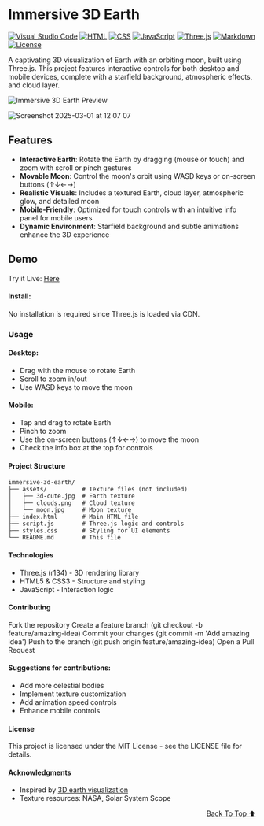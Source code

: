 # Immersive 3D Earth
[![Visual Studio Code](https://custom-icon-badges.demolab.com/badge/Visual%20Studio%20Code-0078d7.svg?logo=vsc&logoColor=white)](#)
[![HTML](https://img.shields.io/badge/HTML-%23E34F26.svg?logo=html5&logoColor=white)](#)
[![CSS](https://img.shields.io/badge/CSS-1572B6?logo=css3&logoColor=fff)](#)
[![JavaScript](https://img.shields.io/badge/JavaScript-F7DF1E?logo=javascript&logoColor=000)](#)
[![Three.js](https://img.shields.io/badge/Three.js-000?logo=threedotjs&logoColor=fff)](#)
[![Markdown](https://img.shields.io/badge/Markdown-%23000000.svg?logo=markdown&logoColor=white)](#)
[![License](https://img.shields.io/badge/License-MIT-green.svg)](LICENSE)


A captivating 3D visualization of Earth with an orbiting moon, built using Three.js. This project features interactive controls for both desktop and mobile devices, complete with a starfield background, atmospheric effects, and cloud layer.

![Immersive 3D Earth Preview](preview.gif)

![Screenshot 2025-03-01 at 12 07 07](https://github.com/user-attachments/assets/21b6600b-7334-434b-a300-48fb09ed6857)


## Features
- **Interactive Earth**: Rotate the Earth by dragging (mouse or touch) and zoom with scroll or pinch gestures
- **Movable Moon**: Control the moon's orbit using WASD keys or on-screen buttons (↑↓←→)
- **Realistic Visuals**: Includes a textured Earth, cloud layer, atmospheric glow, and detailed moon
- **Mobile-Friendly**: Optimized for touch controls with an intuitive info panel for mobile users
- **Dynamic Environment**: Starfield background and subtle animations enhance the 3D experience

## Demo

Try it Live: [Here](https://edisedis777.github.io/earth/)


#### Install:
No installation is required since Three.js is loaded via CDN.

### Usage

#### Desktop:
* Drag with the mouse to rotate Earth
* Scroll to zoom in/out
* Use WASD keys to move the moon

#### Mobile:
* Tap and drag to rotate Earth
* Pinch to zoom
* Use the on-screen buttons (↑↓←→) to move the moon
* Check the info box at the top for controls

#### Project Structure

```
immersive-3d-earth/
├── assets/          # Texture files (not included)
│   ├── 3d-cute.jpg  # Earth texture
│   ├── clouds.png   # Cloud texture
│   └── moon.jpg     # Moon texture
├── index.html       # Main HTML file
├── script.js        # Three.js logic and controls
├── styles.css       # Styling for UI elements
└── README.md        # This file
```

#### Technologies
* Three.js (r134) - 3D rendering library
* HTML5 & CSS3 - Structure and styling
* JavaScript - Interaction logic

#### Contributing
Fork the repository
Create a feature branch (git checkout -b feature/amazing-idea)
Commit your changes (git commit -m 'Add amazing idea')
Push to the branch (git push origin feature/amazing-idea)
Open a Pull Request


#### Suggestions for contributions:
* Add more celestial bodies
* Implement texture customization
* Add animation speed controls
* Enhance mobile controls

#### License
This project is licensed under the MIT License - see the LICENSE file for details.

#### Acknowledgments
* Inspired by [3D earth visualization](https://jsdev.space/immersive-3d-earth/)
* Texture resources: NASA, Solar System Scope

<div align="right">

[Back To Top ⬆️](#README.md)
</div>
